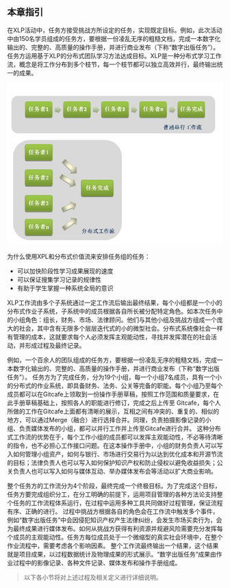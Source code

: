 ## 本章指引


在XLP活动中，任务方接受挑战方所设定的任务，实现既定目标。例如，此次活动中由150名学员组成的任务方，要根据一份凌乱无序的粗糙文档，完成一本数字化输出的、完整的、高质量的操作手册，并进行商业发布（下称“数字出版任务”）。
任务方运用基于XLP的分布式团队学习方法达成目标。XLP是一种分布式学习工作流，概念是将工作分布到多个枝节，每一个枝节都可以独立高效并行，最终输出统一的成果。

![0](../assets/execution/overview/compare.jpg)

为什么使用XPL和分布式价值流来安排任务组的任务：
* 可以加快阶段性学习成果展现的速度
* 可以保证搜集学习记录的规律性
* 有助于学生掌握一种系统全局的意识

XLP工作流由多个子系统通过一定工作流后输出最终结果，每个小组都是一个小的分布式作业子系统，子系统中的成员根据各自所长被分配特定角色。如本次任务中的小组角色：组长，财务、市场、法律顾问。他们与其他小组及挑战方组成一个庞大的社会，其中含有无限多个层层迭代式的小的微型社会。分布式系统像社会一样有管理的成本，这就要求每个人必须发挥主观能动性，寻找并发挥潜在的社会活动，并形成过程及最终记录。

例如，一个百余人的团队组成的任务方，要根据一份凌乱无序的粗糙文档，完成一本数字化输出的、完整的、高质量的操作手册，并进行商业发布（下称“数字出版任务”）。 任务方为了完成任务，分为19个小组，每一个小组7名成员，具有一个小的分布式的作业系统，即具备财务、法务、公关等完备的职能。每个小组乃至每个成员都可以在Gitcafe上领取到一份操作手册草稿，按照工作范围和质量要求，在此手册草稿基础上，按照各人的职能进行修订，完成之后上传至 Gitcafe，每个人所做的工作在Gitcafe上面都有清晰的展示，互相之间有冲突的、重复的、相似的地方，可以通过Merge（融合）进行选择合并。同理，负责拍摄影像记录的小组、负责媒体发布的小组，都可以并行工作并上传至Gitcafe进行合并。
这种分布式工作流的优势在于，每个工作小组的成员都可以发挥主观能动性，不必等待清晰的指令，也不必担心工作接口问题。在这本操作手册中，小组的财务负责人可以写入如何管理小组资产，如何与银行、市场进行交易行为以达到优化成本和开源节流的目标；法律负责人也可以写入如何保护知识产权和防止侵权以避免收益损失；公关负责人也可以写入如何与媒体互动、举办媒体发布会等活动以扩大商业影响。


整个任务方的工作流分为4个阶段，最终完成一个终极目标。为了完成这个目标，任务方要完成组织分工，在分工明确的前提下，运用项目管理的各种方法论支持整个任务的工作流程体系运行，在过程中运用多种工具共同做好过程管理，保证流程有序、正确的进行。
过程中挑战方根据各自的角色会在工作流中触发多个事件，例如“数字出版任务”中会因侵犯知识产权产生法律纠纷，会发生市场买卖行为，会为最终成果进行媒体发布。如何从挑战方获得有利资源并规避风险需要充分发挥每个成员的主观能动性。任务方每位成员处于一个微缩型的真实社会环境中，在整个作业流程中，需要考虑各个影响因素。
整个工作流最终输出一个结果，这个结果就是项目成果，以过程数据统计及物理成果的形式展示。“数字出版任务”成果由作业过程中的影像记录、各种文件记录、媒体发布和操作手册组成。

> 以下各小节将对上述过程及相关定义进行详细说明。
